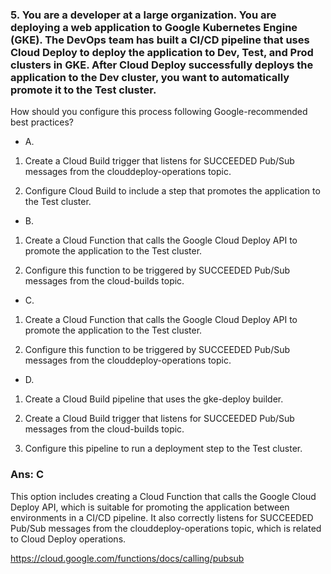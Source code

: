 ### 5. You are a developer at a large organization. You are deploying a web application to Google Kubernetes Engine (GKE). The DevOps team has built a CI/CD pipeline that uses Cloud Deploy to deploy the application to Dev, Test, and Prod clusters in GKE. After Cloud Deploy successfully deploys the application to the Dev cluster, you want to automatically promote it to the Test cluster.

How should you configure this process following Google-recommended best practices?

- A.

1. Create a Cloud Build trigger that listens for SUCCEEDED Pub/Sub messages from the clouddeploy-operations topic.

2. Configure Cloud Build to include a step that promotes the application to the Test cluster.

- B.

1. Create a Cloud Function that calls the Google Cloud Deploy API to promote the application to the Test cluster.

2. Configure this function to be triggered by SUCCEEDED Pub/Sub messages from the cloud-builds topic.

- C.

1. Create a Cloud Function that calls the Google Cloud Deploy API to promote the application to the Test cluster.

2. Configure this function to be triggered by SUCCEEDED Pub/Sub messages from the clouddeploy-operations topic.

- D.

1. Create a Cloud Build pipeline that uses the gke-deploy builder.

2. Create a Cloud Build trigger that listens for SUCCEEDED Pub/Sub messages from the cloud-builds topic.

3. Configure this pipeline to run a deployment step to the Test cluster.

### Ans: C
This option includes creating a Cloud Function that calls the Google Cloud Deploy API, which is suitable for promoting the application between environments in a CI/CD pipeline. It also correctly listens for SUCCEEDED Pub/Sub messages from the clouddeploy-operations topic, which is related to Cloud Deploy operations.

https://cloud.google.com/functions/docs/calling/pubsub

